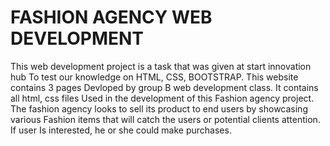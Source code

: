 # FASHION AGENCY WEB DEVELOPMENT
 This web development project is a task that was given at start innovation hub
 To test our knowledge on HTML, CSS, BOOTSTRAP. This website contains 3 pages
 Devloped by group B web development class. It contains all html, css files 
 Used in the development of this Fashion agency project.
 The fashion agency looks to sell its product to end users by showcasing various 
 Fashion items that will catch the users or potential clients attention. If user
 Is interested, he or she could make purchases.
